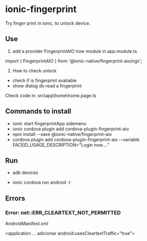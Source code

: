 # ionic-fingerprint
Try finger print in ionic, to unlock device.

## Use

1) add a provider FingerprintAIO how module in app.module.ts

import { FingerprintAIO } from '@ionic-native/fingerprint-aio/ngx';

2) How to check unlock
 - check if is fingerprint avaliable
 - show dialog do read a fingerprint

Check code in: src\app\home\home.page.ts

## Commands to install

* ionic start fingerprintApp sidemenu
* ionic cordova plugin add cordova-plugin-fingerprint-aio
* npm install --save @ionic-native/fingerprint-aio
* cordova plugin add cordova-plugin-fingerprint-aio --variable FACEID_USAGE_DESCRIPTION="Login now...."


## Run
* adb devices

* ionic cordova run android -l

## Errors

### Error: net::ERR_CLEARTEXT_NOT_PERMITTED

AndroidManifest.xml

<application ... adicionar android:usesCleartextTraffic="true">
